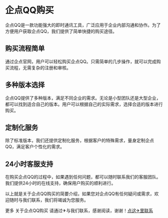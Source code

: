# 企点QQ购买

企点QQ是一款功能强大的即时通讯工具，广泛应用于企业内部沟通和协作。为了方便用户获取企点QQ，我们提供了简单快捷的购买途径。

## 购买流程简单

通过企点官网，用户可以轻松购买企点QQ。只需简单的几步操作，就可以完成购买流程，无需复杂的注册和审核。

## 多种版本选择

企点QQ提供了多种版本，满足不同企业的需求。无论是小型团队还是大型企业，都可以找到适合自己的版本。用户可以根据自己的实际需求，选择合适的版本进行购买。

## 定制化服务

除了标准版本，我们还提供定制化服务，根据客户的特殊需求，量身定制企点QQ，满足客户个性化的需求。

## 24小时客服支持

在购买企点QQ的过程中，如果遇到任何问题，都可以随时联系我们的客服团队。我们提供24小时的在线支持，确保用户购买的顺利进行。

以上就是关于企点QQ购买的简要介绍，如果您对企点QQ有任何疑问或需求，欢迎随时与我们联系，我们将竭诚为您服务。

更多 关于企点QQ购买 请通过✈与我们联系，感谢阅读，谢谢！[点这✈里联系](https://lm.k02.cc)